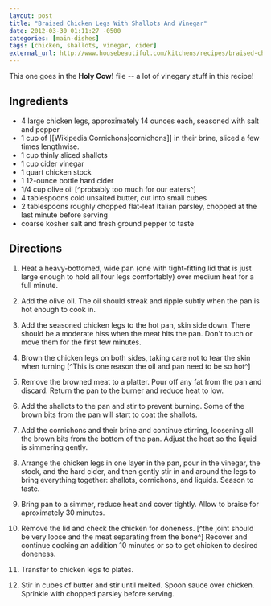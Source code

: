 ```yaml
---
layout: post
title: "Braised Chicken Legs With Shallots And Vinegar"
date: 2012-03-30 01:11:27 -0500
categories: [main-dishes]
tags: [chicken, shallots, vinegar, cider]
external_url: http://www.housebeautiful.com/kitchens/recipes/braised-chicken-recipe-0212
---
```

This one goes in the **Holy Cow!** file -- a lot of vinegary stuff in this recipe!


## Ingredients

* 4 large chicken legs, approximately 14 ounces each, seasoned with salt and pepper
* 1 cup of [[Wikipedia:Cornichons|cornichons]] in their brine, sliced a few times lengthwise.
* 1 cup thinly sliced shallots
* 1 cup cider vinegar
* 1 quart chicken stock
* 1 12-ounce bottle hard cider
* 1/4 cup olive oil [^probably too much for our eaters^]
* 4 tablespoons cold unsalted butter, cut into small cubes
* 2 tablespoons roughly chopped flat-leaf Italian parsley, chopped at the last minute before serving
* coarse kosher salt and fresh ground pepper to taste


## Directions

1.  Heat a heavy-bottomed, wide pan (one with tight-fitting lid that is just large enough to hold all four legs comfortably) over medium heat for a full minute.

1.  Add the olive oil. The oil should streak and ripple subtly when the pan is hot enough to cook in.

1.  Add the seasoned chicken legs to the hot pan, skin side down. There should be a moderate hiss when the meat hits the pan. Don't touch or move them for the first few minutes.

1.  Brown the chicken legs on both sides, taking care not to tear the skin when turning [^This is one reason the oil and pan need to be so hot^]

1.  Remove the browned meat to a platter. Pour off any fat from the pan and discard. Return the pan to the burner and reduce heat to low.

1.  Add the shallots to the pan and stir to prevent burning. Some of the brown bits from the pan will start to coat the shallots.

1.  Add the cornichons and their brine and continue stirring, loosening all the brown bits from the bottom of the pan. Adjust the heat so the liquid is simmering gently.

1.  Arrange the chicken legs in one layer in the pan, pour in the vinegar, the stock, and the hard cider, and then gently stir in and around the legs to bring everything together: shallots, cornichons, and liquids. Season to taste.

1.  Bring pan to a simmer, reduce heat and cover tightly. Allow to braise for aproximately 30 minutes.

1.  Remove the lid and check the chicken for doneness. [^the joint should be very loose and the meat separating from the bone^] Recover and continue cooking an addition 10 minutes or so to get chicken to desired doneness.

1.  Transfer to chicken legs to plates.

1.  Stir in cubes of butter and stir until melted. Spoon sauce over chicken. Sprinkle with chopped parsley before serving.
